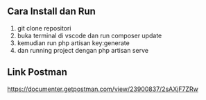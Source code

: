 ## Cara Install dan Run
1. git clone repositori
2. buka terminal di vscode dan run composer update
3. kemudian run php artisan key:generate
4. dan running project dengan php artisan serve

## Link Postman
https://documenter.getpostman.com/view/23900837/2sAXjF7ZRw
